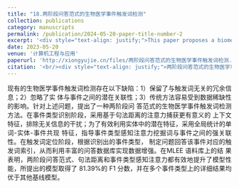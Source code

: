 ```yaml
---
title: "18.两阶段问答范式的生物医学事件触发词检测"
collection: publications
category: manuscripts
permalink: /publication/2024-05-20-paper-title-number-2
excerpt: '<div style="text-align: justify;">This paper proposes a biomedical event trigger detection method based on a two - stage question - answering paradigm. It uses syntactic - distance - based attention and word - entity - event co - occurrence features to address existing problems in trigger detection. Experiments on the MLEE corpus show that the model outperforms baseline models, with an F1 - score of 81.39%, and the author also plans to explore further improvements in the future.</div>'
date: 2023-05-20
venue: '计算机工程与应用'
paperurl: 'http://xiongyujie.cn/files/两阶段问答范式的生物医学事件触发词检测.pdf'
citation: '<br/><div style="text-align: justify;">两阶段问答范式的生物医学事件触发词检测, 行帅，熊玉洁*，苏前敏*，黄继汉, 计算机工程与应用, 网络首发 (2023)</div>'
---
```


<div style="text-align: justify;">现有的生物医学事件触发词检测存在以下缺陷：1）保留了与触发词无关的冗余信息；2）忽略了实 体与事件之间的潜在关联性；3）传统方法容易受到数据稀缺性的影响。针对上述问题，提出了一种两阶段问 答范式的生物医学事件触发词检测方法。在事件类型识别阶段，采用基于句法距离的注意力捕获更有意义的 上下文特征，排除无关信息的干扰；为了有效利用实体中的潜在特征，采用全局统计的单词-实体-事件共现 特征，指导事件类型感知注意力挖掘词与事件之间的强关联性。在触发词定位阶段，根据识别出的事件类型， 制定问题回答该事件对应的触发词索引，从而利用丰富的问答数据库实现数据增强。在MLEE 语料库上的结 果表明，两阶段问答范式、句法距离和事件类型感知注意力都有效地提升了模型性能，所提出的模型取得了 81.39%的 F1 分数，并在多个事件类型上的详细结果均优于其他基线模型。</div>
<br/>
